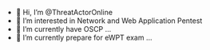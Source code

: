 - 👋 Hi, I’m @ThreatActorOnline
- 👀 I’m interested in Network and Web Application Pentest
- 🌱 I’m currently have OSCP ...
- 💞️ I’m currently prepare for eWPT exam ...

<!---
ThreatActorOnline/ThreatActorOnline is a ✨ special ✨ repository because its `README.md` (this file) appears on your GitHub profile.
You can click the Preview link to take a look at your changes.
--->
